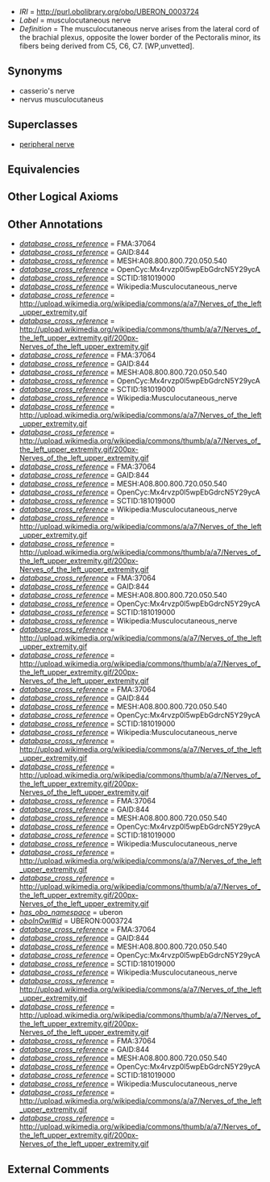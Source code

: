  * *IRI* = http://purl.obolibrary.org/obo/UBERON_0003724
 * *Label* = musculocutaneous nerve
 * *Definition* = The musculocutaneous nerve arises from the lateral cord of the brachial plexus, opposite the lower border of the Pectoralis minor, its fibers being derived from C5, C6, C7. [WP,unvetted].

## Synonyms

 * casserio's nerve
 * nervus musculocutaneus

## Superclasses

 * [peripheral nerve](../../UBERON/03/UBERON_0002003.md)

## Equivalencies


## Other Logical Axioms


## Other Annotations

 * *[database_cross_reference](../../ef/oboInOwl#hasDbXref.md)* = FMA:37064
 * *[database_cross_reference](../../ef/oboInOwl#hasDbXref.md)* = GAID:844
 * *[database_cross_reference](../../ef/oboInOwl#hasDbXref.md)* = MESH:A08.800.800.720.050.540
 * *[database_cross_reference](../../ef/oboInOwl#hasDbXref.md)* = OpenCyc:Mx4rvzp0l5wpEbGdrcN5Y29ycA
 * *[database_cross_reference](../../ef/oboInOwl#hasDbXref.md)* = SCTID:181019000
 * *[database_cross_reference](../../ef/oboInOwl#hasDbXref.md)* = Wikipedia:Musculocutaneous_nerve
 * *[database_cross_reference](../../ef/oboInOwl#hasDbXref.md)* = http://upload.wikimedia.org/wikipedia/commons/a/a7/Nerves_of_the_left_upper_extremity.gif
 * *[database_cross_reference](../../ef/oboInOwl#hasDbXref.md)* = http://upload.wikimedia.org/wikipedia/commons/thumb/a/a7/Nerves_of_the_left_upper_extremity.gif/200px-Nerves_of_the_left_upper_extremity.gif
 * *[database_cross_reference](../../ef/oboInOwl#hasDbXref.md)* = FMA:37064
 * *[database_cross_reference](../../ef/oboInOwl#hasDbXref.md)* = GAID:844
 * *[database_cross_reference](../../ef/oboInOwl#hasDbXref.md)* = MESH:A08.800.800.720.050.540
 * *[database_cross_reference](../../ef/oboInOwl#hasDbXref.md)* = OpenCyc:Mx4rvzp0l5wpEbGdrcN5Y29ycA
 * *[database_cross_reference](../../ef/oboInOwl#hasDbXref.md)* = SCTID:181019000
 * *[database_cross_reference](../../ef/oboInOwl#hasDbXref.md)* = Wikipedia:Musculocutaneous_nerve
 * *[database_cross_reference](../../ef/oboInOwl#hasDbXref.md)* = http://upload.wikimedia.org/wikipedia/commons/a/a7/Nerves_of_the_left_upper_extremity.gif
 * *[database_cross_reference](../../ef/oboInOwl#hasDbXref.md)* = http://upload.wikimedia.org/wikipedia/commons/thumb/a/a7/Nerves_of_the_left_upper_extremity.gif/200px-Nerves_of_the_left_upper_extremity.gif
 * *[database_cross_reference](../../ef/oboInOwl#hasDbXref.md)* = FMA:37064
 * *[database_cross_reference](../../ef/oboInOwl#hasDbXref.md)* = GAID:844
 * *[database_cross_reference](../../ef/oboInOwl#hasDbXref.md)* = MESH:A08.800.800.720.050.540
 * *[database_cross_reference](../../ef/oboInOwl#hasDbXref.md)* = OpenCyc:Mx4rvzp0l5wpEbGdrcN5Y29ycA
 * *[database_cross_reference](../../ef/oboInOwl#hasDbXref.md)* = SCTID:181019000
 * *[database_cross_reference](../../ef/oboInOwl#hasDbXref.md)* = Wikipedia:Musculocutaneous_nerve
 * *[database_cross_reference](../../ef/oboInOwl#hasDbXref.md)* = http://upload.wikimedia.org/wikipedia/commons/a/a7/Nerves_of_the_left_upper_extremity.gif
 * *[database_cross_reference](../../ef/oboInOwl#hasDbXref.md)* = http://upload.wikimedia.org/wikipedia/commons/thumb/a/a7/Nerves_of_the_left_upper_extremity.gif/200px-Nerves_of_the_left_upper_extremity.gif
 * *[database_cross_reference](../../ef/oboInOwl#hasDbXref.md)* = FMA:37064
 * *[database_cross_reference](../../ef/oboInOwl#hasDbXref.md)* = GAID:844
 * *[database_cross_reference](../../ef/oboInOwl#hasDbXref.md)* = MESH:A08.800.800.720.050.540
 * *[database_cross_reference](../../ef/oboInOwl#hasDbXref.md)* = OpenCyc:Mx4rvzp0l5wpEbGdrcN5Y29ycA
 * *[database_cross_reference](../../ef/oboInOwl#hasDbXref.md)* = SCTID:181019000
 * *[database_cross_reference](../../ef/oboInOwl#hasDbXref.md)* = Wikipedia:Musculocutaneous_nerve
 * *[database_cross_reference](../../ef/oboInOwl#hasDbXref.md)* = http://upload.wikimedia.org/wikipedia/commons/a/a7/Nerves_of_the_left_upper_extremity.gif
 * *[database_cross_reference](../../ef/oboInOwl#hasDbXref.md)* = http://upload.wikimedia.org/wikipedia/commons/thumb/a/a7/Nerves_of_the_left_upper_extremity.gif/200px-Nerves_of_the_left_upper_extremity.gif
 * *[database_cross_reference](../../ef/oboInOwl#hasDbXref.md)* = FMA:37064
 * *[database_cross_reference](../../ef/oboInOwl#hasDbXref.md)* = GAID:844
 * *[database_cross_reference](../../ef/oboInOwl#hasDbXref.md)* = MESH:A08.800.800.720.050.540
 * *[database_cross_reference](../../ef/oboInOwl#hasDbXref.md)* = OpenCyc:Mx4rvzp0l5wpEbGdrcN5Y29ycA
 * *[database_cross_reference](../../ef/oboInOwl#hasDbXref.md)* = SCTID:181019000
 * *[database_cross_reference](../../ef/oboInOwl#hasDbXref.md)* = Wikipedia:Musculocutaneous_nerve
 * *[database_cross_reference](../../ef/oboInOwl#hasDbXref.md)* = http://upload.wikimedia.org/wikipedia/commons/a/a7/Nerves_of_the_left_upper_extremity.gif
 * *[database_cross_reference](../../ef/oboInOwl#hasDbXref.md)* = http://upload.wikimedia.org/wikipedia/commons/thumb/a/a7/Nerves_of_the_left_upper_extremity.gif/200px-Nerves_of_the_left_upper_extremity.gif
 * *[database_cross_reference](../../ef/oboInOwl#hasDbXref.md)* = FMA:37064
 * *[database_cross_reference](../../ef/oboInOwl#hasDbXref.md)* = GAID:844
 * *[database_cross_reference](../../ef/oboInOwl#hasDbXref.md)* = MESH:A08.800.800.720.050.540
 * *[database_cross_reference](../../ef/oboInOwl#hasDbXref.md)* = OpenCyc:Mx4rvzp0l5wpEbGdrcN5Y29ycA
 * *[database_cross_reference](../../ef/oboInOwl#hasDbXref.md)* = SCTID:181019000
 * *[database_cross_reference](../../ef/oboInOwl#hasDbXref.md)* = Wikipedia:Musculocutaneous_nerve
 * *[database_cross_reference](../../ef/oboInOwl#hasDbXref.md)* = http://upload.wikimedia.org/wikipedia/commons/a/a7/Nerves_of_the_left_upper_extremity.gif
 * *[database_cross_reference](../../ef/oboInOwl#hasDbXref.md)* = http://upload.wikimedia.org/wikipedia/commons/thumb/a/a7/Nerves_of_the_left_upper_extremity.gif/200px-Nerves_of_the_left_upper_extremity.gif
 * *[has_obo_namespace](../../ce/oboInOwl#hasOBONamespace.md)* = uberon
 * *[oboInOwl#id](../../id/oboInOwl#id.md)* = UBERON:0003724
 * *[database_cross_reference](../../ef/oboInOwl#hasDbXref.md)* = FMA:37064
 * *[database_cross_reference](../../ef/oboInOwl#hasDbXref.md)* = GAID:844
 * *[database_cross_reference](../../ef/oboInOwl#hasDbXref.md)* = MESH:A08.800.800.720.050.540
 * *[database_cross_reference](../../ef/oboInOwl#hasDbXref.md)* = OpenCyc:Mx4rvzp0l5wpEbGdrcN5Y29ycA
 * *[database_cross_reference](../../ef/oboInOwl#hasDbXref.md)* = SCTID:181019000
 * *[database_cross_reference](../../ef/oboInOwl#hasDbXref.md)* = Wikipedia:Musculocutaneous_nerve
 * *[database_cross_reference](../../ef/oboInOwl#hasDbXref.md)* = http://upload.wikimedia.org/wikipedia/commons/a/a7/Nerves_of_the_left_upper_extremity.gif
 * *[database_cross_reference](../../ef/oboInOwl#hasDbXref.md)* = http://upload.wikimedia.org/wikipedia/commons/thumb/a/a7/Nerves_of_the_left_upper_extremity.gif/200px-Nerves_of_the_left_upper_extremity.gif
 * *[database_cross_reference](../../ef/oboInOwl#hasDbXref.md)* = FMA:37064
 * *[database_cross_reference](../../ef/oboInOwl#hasDbXref.md)* = GAID:844
 * *[database_cross_reference](../../ef/oboInOwl#hasDbXref.md)* = MESH:A08.800.800.720.050.540
 * *[database_cross_reference](../../ef/oboInOwl#hasDbXref.md)* = OpenCyc:Mx4rvzp0l5wpEbGdrcN5Y29ycA
 * *[database_cross_reference](../../ef/oboInOwl#hasDbXref.md)* = SCTID:181019000
 * *[database_cross_reference](../../ef/oboInOwl#hasDbXref.md)* = Wikipedia:Musculocutaneous_nerve
 * *[database_cross_reference](../../ef/oboInOwl#hasDbXref.md)* = http://upload.wikimedia.org/wikipedia/commons/a/a7/Nerves_of_the_left_upper_extremity.gif
 * *[database_cross_reference](../../ef/oboInOwl#hasDbXref.md)* = http://upload.wikimedia.org/wikipedia/commons/thumb/a/a7/Nerves_of_the_left_upper_extremity.gif/200px-Nerves_of_the_left_upper_extremity.gif

## External Comments

